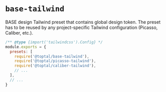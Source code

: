 # `base-tailwind`

BASE design Tailwind preset that contains global design token. The preset has to be reused by any project-specific Tailwind configuration (Picasso, Caliber, etc.).


```javascript
/** @type {import('tailwindcss').Config} */
module.exports = {
  presets: [
    require('@toptal/base-tailwind'),
    require('@toptal/picasso-tailwind'),
    require('@toptal/caliber-tailwind'),
    // ...
  ],
  // ...
}
```
